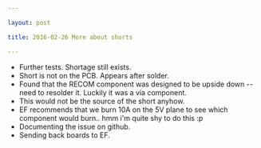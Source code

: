 ```yaml
---

layout: post

title: 2016-02-26 More about shorts

---
```



-   Further tests. Shortage still exists.
-   Short is not on the PCB. Appears after solder.
-   Found that the RECOM component was designed to be upside down --
    need to resolder it. Luckily it was a via component.
-   This would not be the source of the short anyhow.
-   EF recommends that we burn 10A on the 5V plane to see which
    component would burn.. hmm i'm quite shy to do this :p
-   Documenting the issue on github.
-   Sending back boards to EF.

